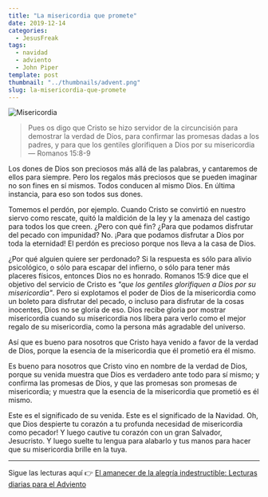 ```yaml
---
title: "La misericordia que promete"
date: 2019-12-14
categories:
  - JesusFreak
tags:
  - navidad
  - adviento
  - John Piper
template: post
thumbnail: "../thumbnails/advent.png"
slug: la-misericordia-que-promete
---
```


![Misericordia](https://i.imgur.com/AlugzZE.jpg)

> Pues os digo que Cristo se hizo servidor de la circuncisión para demostrar la verdad de Dios, para confirmar las promesas dadas a los padres, y para que los gentiles glorifiquen a Dios por su misericordia — Romanos 15:8-9

Los dones de Dios son preciosos más allá de las palabras, y cantaremos de ellos para siempre. Pero los regalos más preciosos que se pueden imaginar no son fines en sí mismos. Todos conducen al mismo Dios. En última instancia, para eso son todos sus dones.

Tomemos el perdón, por ejemplo. Cuando Cristo se convirtió en nuestro siervo como rescate, quitó la maldición de la ley y la amenaza del castigo para todos los que creen. ¿Pero con qué fin? ¿Para que podamos disfrutar del pecado con impunidad? No. ¡Para que podamos disfrutar a Dios por toda la eternidad! El perdón es precioso porque nos lleva a la casa de Dios.

¿Por qué alguien quiere ser perdonado? Si la respuesta es sólo para alivio psicológico, o sólo para escapar del infierno, o sólo para tener más placeres físicos, entonces Dios no es honrado. Romanos 15:9 dice que el objetivo del servicio de Cristo es _"que los gentiles glorifiquen a Dios por su misericordia"_. Pero si explotamos el poder de Dios de la misericordia como un boleto para disfrutar del pecado, o incluso para disfrutar de la cosas inocentes, Dios no se gloría de eso. Dios recibe gloria por mostrar misericordia cuando su misericordia nos libera para verlo como el mejor regalo de su misericordia, como la persona más agradable del universo.

Así que es bueno para nosotros que Cristo haya venido a favor de la verdad de Dios, porque la esencia de la misericordia que él prometió era él mismo.

Es bueno para nosotros que Cristo vino en nombre de la verdad de Dios, porque su venida muestra que Dios es verdadero ante todo para sí mismo; y confirma las promesas de Dios, y que las promesas son promesas de misericordia; y muestra que la esencia de la misericordia que prometió es él mismo.

Este es el significado de su venida. Este es el significado de la Navidad. Oh, que Dios despierte tu corazón a tu profunda necesidad de misericordia como pecador! Y luego cautive tu corazón con un gran Salvador, Jesucristo. Y luego suelte tu lengua para alabarlo y tus manos para hacer que su misericordia brille en la tuya.

---

Sigue las lecturas aquí 👉 [El amanecer de la alegría indestructible: Lecturas diarias para el Adviento](/el-amanecer-de-una-alegria-indestructible)
